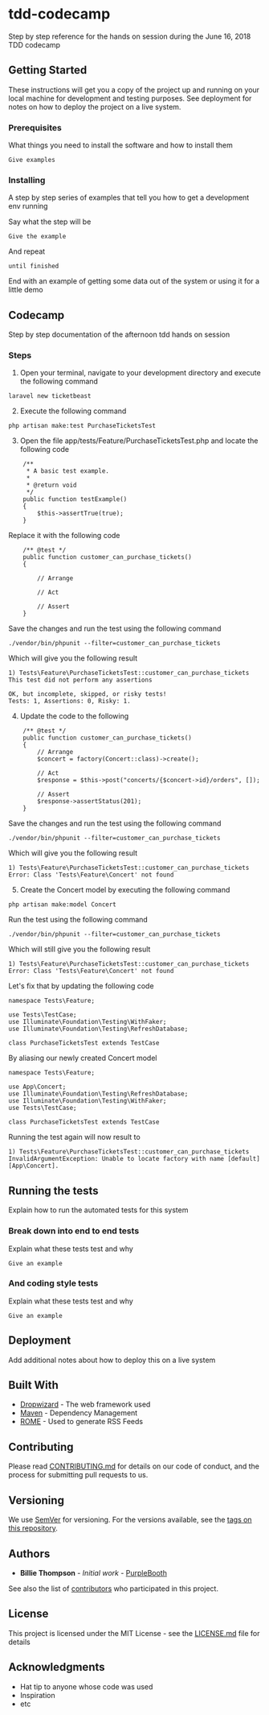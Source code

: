 # tdd-codecamp

Step by step reference for the hands on session during the June 16, 2018 TDD codecamp

## Getting Started

These instructions will get you a copy of the project up and running on your local machine for development and testing purposes. See deployment for notes on how to deploy the project on a live system.

### Prerequisites

What things you need to install the software and how to install them

```
Give examples
```

### Installing

A step by step series of examples that tell you how to get a development env running

Say what the step will be

```
Give the example
```

And repeat

```
until finished
```

End with an example of getting some data out of the system or using it for a little demo

## Codecamp
Step by step documentation of the afternoon tdd hands on session

### Steps

1. Open your terminal, navigate to your development directory and execute the following command 
```
laravel new ticketbeast
```

2. Execute the following command
```
php artisan make:test PurchaseTicketsTest
```

3. Open the file app/tests/Feature/PurchaseTicketsTest.php and locate the following code 
```
    /**
     * A basic test example.
     *
     * @return void
     */
    public function testExample()
    {
        $this->assertTrue(true);
    }
```

Replace it with the following code
```
    /** @test */
    public function customer_can_purchase_tickets()
    {
    	
        // Arrange
        
        // Act
        
        // Assert
    }
```

Save the changes and run the test using the following command
```
./vendor/bin/phpunit --filter=customer_can_purchase_tickets
```

Which will give you the following result
```
1) Tests\Feature\PurchaseTicketsTest::customer_can_purchase_tickets
This test did not perform any assertions

OK, but incomplete, skipped, or risky tests!
Tests: 1, Assertions: 0, Risky: 1.
```

4. Update the code to the following
```
    /** @test */
    public function customer_can_purchase_tickets()
    {
        // Arrange
        $concert = factory(Concert::class)->create();

        // Act
        $response = $this->post("concerts/{$concert->id}/orders", []);

        // Assert
        $response->assertStatus(201);
    }
```

Save the changes and run the test using the following command
```
./vendor/bin/phpunit --filter=customer_can_purchase_tickets
```

Which will give you the following result
```
1) Tests\Feature\PurchaseTicketsTest::customer_can_purchase_tickets
Error: Class 'Tests\Feature\Concert' not found
```

5. Create the Concert model by executing the following command
```
php artisan make:model Concert
```

Run the test using the following command
```
./vendor/bin/phpunit --filter=customer_can_purchase_tickets
```

Which will still give you the following result
```
1) Tests\Feature\PurchaseTicketsTest::customer_can_purchase_tickets
Error: Class 'Tests\Feature\Concert' not found
```

Let's fix that by updating the following code
```
namespace Tests\Feature;

use Tests\TestCase;
use Illuminate\Foundation\Testing\WithFaker;
use Illuminate\Foundation\Testing\RefreshDatabase;

class PurchaseTicketsTest extends TestCase
```

By aliasing our newly created Concert model
```
namespace Tests\Feature;

use App\Concert;
use Illuminate\Foundation\Testing\RefreshDatabase;
use Illuminate\Foundation\Testing\WithFaker;
use Tests\TestCase;

class PurchaseTicketsTest extends TestCase
```

Running the test again will now result to
```
1) Tests\Feature\PurchaseTicketsTest::customer_can_purchase_tickets
InvalidArgumentException: Unable to locate factory with name [default] [App\Concert].
```

## Running the tests

Explain how to run the automated tests for this system

### Break down into end to end tests

Explain what these tests test and why

```
Give an example
```

### And coding style tests

Explain what these tests test and why

```
Give an example
```

## Deployment

Add additional notes about how to deploy this on a live system

## Built With

* [Dropwizard](http://www.dropwizard.io/1.0.2/docs/) - The web framework used
* [Maven](https://maven.apache.org/) - Dependency Management
* [ROME](https://rometools.github.io/rome/) - Used to generate RSS Feeds

## Contributing

Please read [CONTRIBUTING.md](https://gist.github.com/PurpleBooth/b24679402957c63ec426) for details on our code of conduct, and the process for submitting pull requests to us.

## Versioning

We use [SemVer](http://semver.org/) for versioning. For the versions available, see the [tags on this repository](https://github.com/your/project/tags). 

## Authors

* **Billie Thompson** - *Initial work* - [PurpleBooth](https://github.com/PurpleBooth)

See also the list of [contributors](https://github.com/your/project/contributors) who participated in this project.

## License

This project is licensed under the MIT License - see the [LICENSE.md](LICENSE.md) file for details

## Acknowledgments

* Hat tip to anyone whose code was used
* Inspiration
* etc

